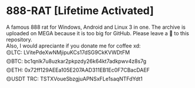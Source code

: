 # 888-RAT [Lifetime Activated]
A famous 888 rat for Windows, Android and Linux 3 in one. The archive is uploaded on MEGA because it is too big for GitHub. Please leave a 🌟 to this repository.
<br>Also, I would apreciante if you donate me for coffee xd:
<br>🟡LTC: LVitePdeXwNMjipuKCs17dSG9CkKVWDtFM
<br>🟡BTC: bc1qnlk7u8uzkar2pkpzdy26k64kt7adkpwv4z8s7g
<br>🟡ETH: 0x72ff129AEEa105E207AAD311EB1Ec0F7CBacDAEF
<br>🟡USDT TRC: TSTXVoueSbzgjuAPNSxFLe1saqNTFdYdt1
